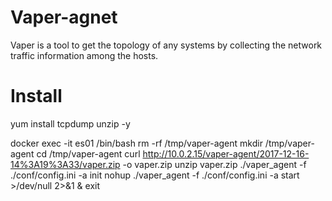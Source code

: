 # Vaper-agnet
Vaper is a tool to get the topology of any systems by collecting the network traffic information among the hosts.
# Install
yum install tcpdump unzip -y 

docker exec -it es01 /bin/bash
rm -rf /tmp/vaper-agent
mkdir /tmp/vaper-agent
cd /tmp/vaper-agent
curl http://10.0.2.15/vaper-agent/2017-12-16-14%3A19%3A33/vaper.zip -o vaper.zip
unzip vaper.zip
./vaper_agent -f ./conf/config.ini -a init
nohup ./vaper_agent -f ./conf/config.ini -a start >/dev/null 2>&1 &
exit

